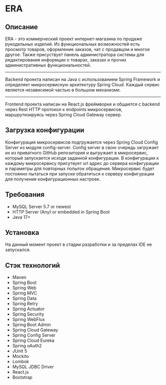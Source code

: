 # ERA

## Описание

ERA - это коммерческий проект интернет-магазина по продаже рукодельных изделий.
Из функциональных возможностей есть просмотр товаров, оформление заказов, чат с продавцом и многое другое.
Также присуствует панель администратора системы для редактирования информции о товарах, заказах и прочих административных функциональностей.
___
Backend проекта написан на Java с использованием Spring Framework
и определяет микросервисную архитектуру Spring Cloud. Каждый сервис является
независимой частью в большом механизме.
___
Frontend проекта написан на React.js фреймворке и
общается с backend через Rest HTTP протокол к endpoints микросервисов,
маршрутизируясь через Spring Cloud Gateway сервер.

## Загрузка конфигурации

Конфигурация микросервисов подгружается через Spring Cloud Config Server из модуля config-server.
Config server в свою очередь загружает их из приватного GitHub репозитория и выгружает в микросервис, который запускается
исходя заданной конфигурации. В конфигурации к каждому микросервису присутвует url адрес до сервера
конфигурации и параметры для повторных попыток обращения. Микросервис будет постоянно пытаться при запуске обратиться
к серверу конфигурации для получения конфигурационных настроек.

## Требования

- MySQL Server 5.7 or newest
- HTTP Server (Any) or embedded in Spring Boot
- Java 17+

## Установка

На данный момент проект в стадии разработки и за пределах IDE не запускался.

## Стэк технологий

- Maven
- Spring Boot
- Spring Web
- Spring MVC
- Spring Data
- Spring Retry
- Spring Actuator
- Spring Security
- Spring WebFlux
- Spring Boot Admin
- Spring Cloud Gateway
- Spring Config Server
- Spring Cloud Eureka
- Spring oAuth2
- JUnit 5
- Mockito
- Lombok
- MySQL JDBC Driver
- React.js
- Bootstrap